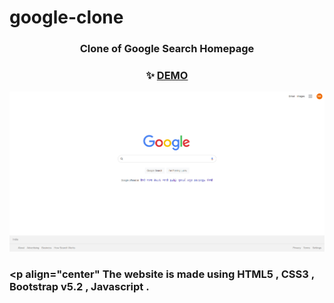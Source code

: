 # google-clone


### <p align="center"> Clone of Google Search Homepage </p>

### <p align="center"> ✨ [DEMO](https://champproject6.netlify.app/) </p>


![google clone pic](google-clone-screenshot.png)

### <p align="center" The website is made using HTML5 , CSS3 , Bootstrap v5.2 , Javascript .</p>
